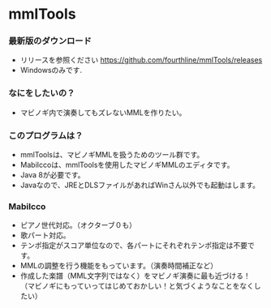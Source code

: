 mmlTools
=======

### 最新版のダウンロード

* リリースを参照ください https://github.com/fourthline/mmlTools/releases
* Windowsのみです.


### なにをしたいの？

* マビノギ内で演奏してもズレないMMLを作りたい。


### このプログラムは？

* mmlToolsは、マビノギMMLを扱うためのツール群です。
* MabiIccoは、mmlToolsを使用したマビノギMMLのエディタです。
* Java 8が必要です。
* Javaなので、JREとDLSファイルがあればWinさん以外でも起動はします。


### MabiIcco

* ピアノ世代対応。（オクターブ０も）
* 歌パート対応。
* テンポ指定がスコア単位なので、各パートにそれぞれテンポ指定は不要です。
* MMLの調整を行う機能をもっています。（演奏時間補正など）
* 作成した楽譜（MML文字列ではなく）をマビノギ演奏に最も近づける！（マビノギにもっていってはじめておかしい！と気づくようなことをなくしたい）
